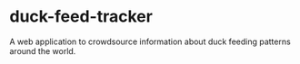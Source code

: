 # duck-feed-tracker
A web application to crowdsource information about duck feeding patterns around the world.

